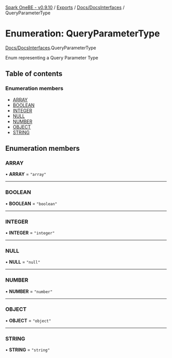 [Spark OneBE - v0.9.10](../README.md) / [Exports](../modules.md) / [Docs/DocsInterfaces](../modules/Docs_DocsInterfaces.md) / QueryParameterType

# Enumeration: QueryParameterType

[Docs/DocsInterfaces](../modules/Docs_DocsInterfaces.md).QueryParameterType

Enum representing a Query Parameter Type

## Table of contents

### Enumeration members

- [ARRAY](Docs_DocsInterfaces.QueryParameterType.md#array)
- [BOOLEAN](Docs_DocsInterfaces.QueryParameterType.md#boolean)
- [INTEGER](Docs_DocsInterfaces.QueryParameterType.md#integer)
- [NULL](Docs_DocsInterfaces.QueryParameterType.md#null)
- [NUMBER](Docs_DocsInterfaces.QueryParameterType.md#number)
- [OBJECT](Docs_DocsInterfaces.QueryParameterType.md#object)
- [STRING](Docs_DocsInterfaces.QueryParameterType.md#string)

## Enumeration members

### ARRAY

• **ARRAY** = `"array"`

___

### BOOLEAN

• **BOOLEAN** = `"boolean"`

___

### INTEGER

• **INTEGER** = `"integer"`

___

### NULL

• **NULL** = `"null"`

___

### NUMBER

• **NUMBER** = `"number"`

___

### OBJECT

• **OBJECT** = `"object"`

___

### STRING

• **STRING** = `"string"`
